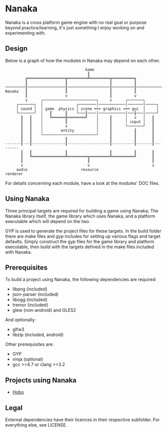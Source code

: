 Nanaka
======

Nanaka is a cross platform game engine with no real goal or purpose beyond practice/learning, it's just something I enjoy working on and experimenting with.

Design
------

Below is a graph of how the modules in Nanaka may depend on each other.

                                        Game
                                         ║
             ╔═════════════════╦═════════╩═════════╦══════════╗
             ║                 ║                   ║          ║
    ─────────║─────────────────║───────────────────║──────────║─────────────────
    Nanaka   ║                 ║                   ║          ║
             ║                 v                   ║          v
             v      ┌────────────────────────┐     v      ┌───────┐
         ┌───────┐  │               ┌────────│────────────│───────│─────┐
         │ sound │  │ game  physics │ scene ══> graphics <══ gui  │     │
         └───────┘  │   ║      ║    └───║────│────────────│───║───│─────┘
           ║   ║    │   ╚══════╬════════╝    │     ║      │   v   │   ║
           ║   ║    │          ║             │     ║      │ input │   ║
           ║   ║    │          v             │     ║      └───────┘   ║
           ║   ║    │        entity          │     ║          ║       ║
           ║   ║    └────────────────────────┘     ║          ║       ║
           ║   ║               ║                   ║          ║       ║
    -------║---║---------------║-------------------║----------║-------║---------
           ║   ║               ║                   ║          ║       ║
           ║   ╚═══════════════╩═════════╦═════════╩══════════╝       ║
           ║                             ║                            ║
           v                             v                            v
         audio                        resource                     renderer

For details concerning each module, have a look at the modules' DOC files.

Using Nanaka
------------

Three principal targets are required for building a game using Nanaka; The Nanaka library itself, the game library which uses Nanaka, and a platform executable which will depend on the two.

GYP is used to generate the project files for these targets. In the build folder there are make files and gyp includes for setting up various flags and target defaults. Simply construct the gyp files for the game library and platform executable, then build with the targets defined in the make files included with Nanaka.

Prerequisites
-------------

To build a project using Nanaka, the following dependencies are required:

* libpng (included)
* json-parser (included)
* libogg (included)
* tremor (included)
* glew (non-android) and GLES2

And optionally:

* glfw3
* libzip (included, android)

Other prerequisites are:

* GYP
* ninja (optional)
* gcc >=4.7 or clang >=3.2

Projects using Nanaka
---------------------

* [Hobo](https://github.com/mathall/hobo/ "Hobo")

Legal
-----

External dependencies have their licences in their respective subfolder. For everything else, see LICENSE.
